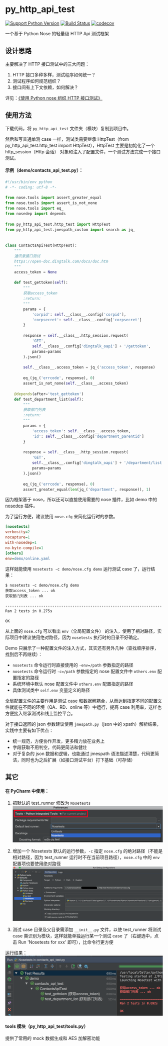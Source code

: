 py_http_api_test
===

[![Support Python Version](https://img.shields.io/badge/Python-2.7-brightgreen.svg)](https://www.python.org/)
[![Build Status](https://travis-ci.org/iyaozhen/py-http-test-framework.svg?branch=master)](https://travis-ci.org/iyaozhen/py-http-test-framework)
[![codecov](https://codecov.io/gh/iyaozhen/py-http-test-framework/branch/master/graph/badge.svg)](https://codecov.io/gh/iyaozhen/py-http-test-framework)

一个基于 Python Nose 的轻量级 HTTP Api 测试框架

设计思路
---
主要解决了 HTTP 接口测试中的三大问题：
  1. HTTP 接口多种多样，测试程序如何统一？
  2. 测试程序如何规范组织？
  3. 接口间有上下文依赖，如何解决？

详见：[《使用 Python nose 组织 HTTP 接口测试》](https://iyaozhen.com/use-python-nose-to-http-api-test.html)

使用方法
---
下载代码，将 `py_http_api_test` 文件夹（模块）复制到项目中。

然后和写普通单测 case 一样，测试类需要继承 HttpTest（from py_http_api_test.http_test import HttpTest），HttpTest 主要是初始化了一个 http_session（Http 会话） 对象和注入了配置文件，一个测试方法完成一个接口测试。

#### 示例（demo/contacts_api_test.py）：

```Python
#!/usr/bin/env python
# -*- coding: utf-8 -*-

from nose.tools import assert_greater_equal
from nose.tools import assert_is_not_none
from nose.tools import eq_
from nosedep import depends

from py_http_api_test.http_test import HttpTest
from py_http_api_test.jmespath_custom import search as jq_


class ContactsApiTest(HttpTest):
    """
    通讯录接口测试
    https://open-doc.dingtalk.com/docs/doc.htm
    """
    access_token = None

    def test_gettoken(self):
        """
        获取access_token
        :return:
        """
        params = {
            'corpid': self.__class__.config['corpid'],
            'corpsecret': self.__class__.config['corpsecret']
        }

        response = self.__class__.http_session.request(
            'GET',
            self.__class__.config['dingtalk_oapi'] + '/gettoken',
            params=params
        ).json()

        self.__class__.access_token = jq_('access_token', response)

        eq_(jq_('errcode', response), 0)
        assert_is_not_none(self.__class__.access_token)

    @depends(after='test_gettoken')
    def test_department_list(self):
        """
        获取部门列表
        :return:
        """
        params = {
            'access_token': self.__class__.access_token,
            'id': self.__class__.config['department_parentid']
        }

        response = self.__class__.http_session.request(
            'GET',
            self.__class__.config['dingtalk_oapi'] + '/department/list',
            params=params
        ).json()

        eq_(jq_('errcode', response), 0)
        assert_greater_equal(len(jq_('department', response)), 1)

```

因为框架基于 nose，所以还可以直接使用需要的 nose 插件，比如 demo 中的 [nosedep](https://github.com/Zitrax/nose-dep) 插件。

为了运行方便，建议使用 `nose.cfg` 来简化运行时的参数。

```INI
[nosetests]
verbosity=2
nocapture=1
with-nosedep=1
no-byte-compile=1
[others]
env=demo/online.yaml
```

这样就能使用 `nosetests -c demo/nose.cfg demo` 运行测试 case 了，运行结果：

```
$ nosetests -c demo/nose.cfg demo
获取access_token ... ok
获取部门列表 ... ok
 
----------------------------------------------------------------------
Ran 2 tests in 0.275s
 
OK
```

从上面的 `nose.cfg` 可以看出 `env`（全局配置文件） 的注入，使用了相对路径，实际项目中建议使用绝对路径，因为 `nosetests` 执行时的目录不好确定。

Demo 只展示了一种配置文件的注入方式，其实还有另外几种（查找顺序排序，找到后不再继续）：
  - `nosetests` 命令运行时直接使用的 `-env=/path` 参数指定的路径
  - `nosetests` 命令运行时 `-c=/path` 参数指定的 nose 配置文件中 `others.env` 配置指定的路径
  - 系统环境中默认 nose 配置文件中 `others.env` 配置指定的路径
  - 具体测试类中 `self.env` 变量定义的路径

全局配置文件的主要作用是测试 case 和数据解耦合，从而达到指定不同的配置文件就能在不同的环境（QA、RD、online 等）中运行，提高 case 利用率，这样也方便接入继承测试和线上监控平台。

对于接口返回的 json 参数建议使用 `jmespath.py`（json 中的 xpath）解析结果，实践中主要有如下优点：
  - 统一规范，方便协作开发，更多精力放在业务上
  - 字段获取不用判空，代码更简洁和健壮
  - 对于复杂的 json 数据和逻辑，也能通过 jmespath 语法描述清楚，代码更简洁，同时也为之后扩展（如接口测试平台）打下基础（可存储）
  
其它
---
#### 在 PyCharm 中使用：
  1. 把默认的 test_runner 修改为 `Nosetests`
  ![](doc/test_runner.png)
  
  2. 增加一个 Nosetests 默认的运行参数，`-c` 指定 `nose.cfg` 的绝对路径（不能是相对路径，因为 test_runner 运行时不在当前项目路径），`nose.cfg` 中的 `env` 配置项也要使用绝对路径
  ![](doc/run_config.png)
  
  3. 测试 case 目录及父目录需添加 `__init__.py` 文件，以使 test_runner 将测试 case 类识别为模块，这样就能单独运行某一个测试 case 了（右键选中，点击 Run 'Nosetests for xxx' 即可），比命令行更方便

  运行结果：
  ![](doc/ouput.png)

#### tools 模块（py_http_api_test/tools.py）

提供了常用的 mock 数据生成和 AES 加解密功能